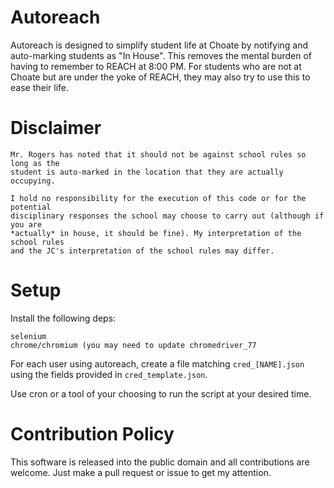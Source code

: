 # Autoreach
Autoreach is designed to simplify student life at Choate by notifying and auto-marking
students as "In House". This removes the mental burden of having to remember
to REACH at 8:00 PM. For students who are not at Choate but are under the yoke
of REACH, they may also try to use this to ease their life.

# Disclaimer
```
Mr. Rogers has noted that it should not be against school rules so long as the
student is auto-marked in the location that they are actually occupying.

I hold no responsibility for the execution of this code or for the potential
disciplinary responses the school may choose to carry out (although if you are
*actually* in house, it should be fine). My interpretation of the school rules
and the JC's interpretation of the school rules may differ.
```

# Setup
Install the following deps:
```
selenium
chrome/chromium (you may need to update chromedriver_77
```
For each user using autoreach, create a file matching `cred_[NAME].json` using
the fields provided in `cred_template.json`.

Use cron or a tool of your choosing to run the script at your desired time.

# Contribution Policy
This software is released into the public domain and all contributions are
welcome. Just make a pull request or issue to get my attention.
